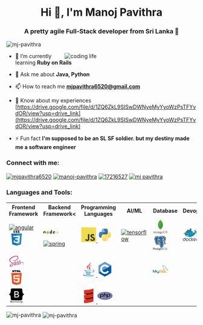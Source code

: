  

<h1 align="center">Hi 👋, I'm Manoj Pavithra</h1>
<h3 align="center">A pretty agile Full-Stack developer from Sri Lanka 🍵</h3>

<p align="left"> <img src="https://komarev.com/ghpvc/?username=mj-pavithra&label=Profile%20views&color=0e75b6&style=flat" alt="mj-pavithra" /> </p>

<img align="right" width="350px" alt ="coding life" src="https://encrypted-tbn0.gstatic.com/images?q=tbn:ANd9GcT3k5tT01Tisjq2N1OS45pbnYkdBbrUv9nvIQ&usqp=CAU.gif">

- 🌱 I’m currently learning **Ruby on Rails**

- 💬 Ask me about **Java, Python**

- 📫 How to reach me **mjpavithra6520@gmail.com**

- 📄 Know about my experiences [https://drive.google.com/file/d/1ZQ6ZkL9SISwDWNyeMyYyoWzPsTFYvdOR/view?usp=drive_link](https://drive.google.com/file/d/1ZQ6ZkL9SISwDWNyeMyYyoWzPsTFYvdOR/view?usp=drive_link)

- ⚡ Fun fact **I'm supposed to be an SL SF soldier. but my destiny made me a software engineer**

<h3 align="left">Connect with me:</h3>
<p align="left">
<a href="https://twitter.com/mjpavithra6520" target="blank"><img align="center" src="https://raw.githubusercontent.com/rahuldkjain/github-profile-readme-generator/master/src/images/icons/Social/twitter.svg" alt="mjpavithra6520" height="30" width="40" /></a>
<a href="https://linkedin.com/in/manoj-pavithra" target="blank"><img align="center" src="https://raw.githubusercontent.com/rahuldkjain/github-profile-readme-generator/master/src/images/icons/Social/linked-in-alt.svg" alt="manoj-pavithra" height="30" width="40" /></a>
<a href="https://stackoverflow.com/users/17216527" target="blank"><img align="center" src="https://raw.githubusercontent.com/rahuldkjain/github-profile-readme-generator/master/src/images/icons/Social/stack-overflow.svg" alt="17216527" height="30" width="40" /></a>
<a href="https://fb.com/mj pavithra" target="blank"><img align="center" src="https://raw.githubusercontent.com/rahuldkjain/github-profile-readme-generator/master/src/images/icons/Social/facebook.svg" alt="mj pavithra" height="30" width="40" /></a>
</p>

<h3 align="left">Languages and Tools:</h3>
<table>
<tr>
  <th>Frontend Framework</th>
  <th>Backend Framework<</th>
  <th>Programming Languages</th>
  <th>AI/ML</th>
  <th>Database</th>
  <th>Devops</th>
  <th>Backend as a Service(BaaS)</th>
  <th>Framework</th>
  <th>Testing</th>
  <th>Other</th>
    
</tr>
<tr>
  <td>
    <a href="https://angular.io" target="_blank" rel="noreferrer"> <img src="https://angular.io/assets/images/logos/angular/angular.svg" alt="angular" width="40" height="40"/> </a>
    <a href="https://www.w3schools.com/css/" target="_blank" rel="noreferrer"> <img src="https://raw.githubusercontent.com/devicons/devicon/master/icons/css3/css3-original-wordmark.svg" alt="css3" width="40" height="40"/> </a> 
  </td>
  <td>
    <a href="https://nodejs.org" target="_blank" rel="noreferrer"> <img src="https://raw.githubusercontent.com/devicons/devicon/master/icons/nodejs/nodejs-original-wordmark.svg" alt="nodejs" width="40" height="40"/> </a>
    <a href="https://spring.io/" target="_blank" rel="noreferrer"> <img src="https://www.vectorlogo.zone/logos/springio/springio-icon.svg" alt="spring" width="40" height="40"/> </a>
  </td>
  <td>
    <a href="https://developer.mozilla.org/en-US/docs/Web/JavaScript" target="_blank" rel="noreferrer"> <img src="https://raw.githubusercontent.com/devicons/devicon/master/icons/javascript/javascript-original.svg" alt="javascript" width="40" height="40"/> </a>
    <a href="https://www.python.org" target="_blank" rel="noreferrer"> <img src="https://raw.githubusercontent.com/devicons/devicon/master/icons/python/python-original.svg" alt="python" width="40" height="40"/> </a>
  </td>
  <td> <a href="https://www.tensorflow.org" target="_blank" rel="noreferrer"> <img src="https://www.vectorlogo.zone/logos/tensorflow/tensorflow-icon.svg" alt="tensorflow" width="40" height="40"/> </a> </td>
<td> 
  <a href="https://www.mongodb.com/" target="_blank" rel="noreferrer"> <img src="https://raw.githubusercontent.com/devicons/devicon/master/icons/mongodb/mongodb-original-wordmark.svg" alt="mongodb" width="40" height="40"/> </a>
  <a href="https://www.postgresql.org" target="_blank" rel="noreferrer"> <img src="https://raw.githubusercontent.com/devicons/devicon/master/icons/postgresql/postgresql-original-wordmark.svg" alt="postgresql" width="40" height="40"/> </a>
</td>
<td><a href="https://www.docker.com/" target="_blank" rel="noreferrer"> <img src="https://raw.githubusercontent.com/devicons/devicon/master/icons/docker/docker-original-wordmark.svg" alt="docker" width="40" height="40"/> </a></td>
<td>
  <a href="https://firebase.google.com/" target="_blank" rel="noreferrer"> <img src="https://www.vectorlogo.zone/logos/firebase/firebase-icon.svg" alt="firebase" width="40" height="40"/> </a>
  <a href="https://aws.amazon.com" target="_blank" rel="noreferrer"> <img src="https://raw.githubusercontent.com/devicons/devicon/master/icons/amazonwebservices/amazonwebservices-original-wordmark.svg" alt="aws" width="40" height="40"/> </a>
</td>
<td> <a href="https://www.djangoproject.com/" target="_blank" rel="noreferrer"> <img src="https://cdn.worldvectorlogo.com/logos/django.svg" alt="django" width="40" height="40"/> </a>  </td>
<td> <a href="https://www.selenium.dev" target="_blank" rel="noreferrer"> <img src="https://raw.githubusercontent.com/detain/svg-logos/780f25886640cef088af994181646db2f6b1a3f8/svg/selenium-logo.svg" alt="selenium" width="40" height="40"/> </a> </td>
<td>
  <a href="https://www.arduino.cc/" target="_blank" rel="noreferrer"> <img src="https://cdn.worldvectorlogo.com/logos/arduino-1.svg" alt="arduino" width="40" height="40"/> </a> 
  <a href="https://git-scm.com/" target="_blank" rel="noreferrer"> <img src="https://www.vectorlogo.zone/logos/git-scm/git-scm-icon.svg" alt="git" width="40" height="40"/> </a>
</td>
</tr>
<tr>
  <td>
    <a href="https://sass-lang.com" target="_blank" rel="noreferrer"> <img src="https://raw.githubusercontent.com/devicons/devicon/master/icons/sass/sass-original.svg" alt="sass" width="40" height="40"/> </a> 
    <a href="https://www.w3.org/html/" target="_blank" rel="noreferrer"> <img src="https://raw.githubusercontent.com/devicons/devicon/master/icons/html5/html5-original-wordmark.svg" alt="html5" width="40" height="40"/> </a> 
  </td>
  <td></td>
  <td>
    <a href="https://www.java.com" target="_blank" rel="noreferrer"> <img src="https://raw.githubusercontent.com/devicons/devicon/master/icons/java/java-original.svg" alt="java" width="40" height="40"/> </a>
    <a href="https://www.cprogramming.com/" target="_blank" rel="noreferrer"> <img src="https://raw.githubusercontent.com/devicons/devicon/master/icons/c/c-original.svg" alt="c" width="40" height="40"/> </a>
  </td>
  <td></td>
  <td>
    <a href="https://www.mysql.com/" target="_blank" rel="noreferrer"> <img src="https://raw.githubusercontent.com/devicons/devicon/master/icons/mysql/mysql-original-wordmark.svg" alt="mysql" width="40" height="40"/> </a> 
  </td>
  <td></td>
  <td></td>
  <td></td>
  <td></td>
  <td>
  <a href="https://www.figma.com/" target="_blank" rel="noreferrer"> <img src="https://www.vectorlogo.zone/logos/figma/figma-icon.svg" alt="figma" width="40" height="40"/> </a>
  <a href="https://www.linux.org/" target="_blank" rel="noreferrer"> <img src="https://raw.githubusercontent.com/devicons/devicon/master/icons/linux/linux-original.svg" alt="linux" width="40" height="40"/></a></td>
  
</tr>
<tr>
  <td>
    <a href="https://getbootstrap.com" target="_blank" rel="noreferrer"> <img src="https://raw.githubusercontent.com/devicons/devicon/master/icons/bootstrap/bootstrap-plain-wordmark.svg" alt="bootstrap" width="40" height="40"/> </a>
  </td>
  <td></td>
  <td>
    <a href="https://www.scala-lang.org" target="_blank" rel="noreferrer"> <img src="https://raw.githubusercontent.com/devicons/devicon/master/icons/scala/scala-original.svg" alt="scala" width="40" height="40"/> </a>
    <a href="https://www.php.net" target="_blank" rel="noreferrer"> <img src="https://raw.githubusercontent.com/devicons/devicon/master/icons/php/php-original.svg" alt="php" width="40" height="40"/> </a>     
  </td>
  <td></td>
  <td></td>
  <td></td>
  <td></td>
  <td></td>
  <td></td>
  <td></td>
  
</tr>

</table>
<p><img align="left" src="https://github-readme-stats.vercel.app/api/top-langs?username=mj-pavithra&show_icons=true&locale=en&layout=compact" alt="mj-pavithra" /></p>

<p>&nbsp;<img align="center" src="https://github-readme-stats.vercel.app/api?username=mj-pavithra&show_icons=true&locale=en" alt="mj-pavithra" /></p>
